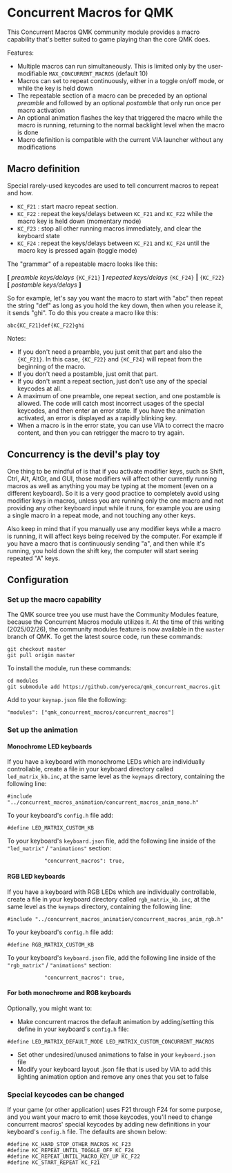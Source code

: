 # Concurrent Macros for QMK

This Concurrent Macros QMK community module provides a macro capability that's better suited to game playing than the core QMK does.

Features:
 * Multiple macros can run simultaneously.  This is limited only by the user-modifiable `MAX_CONCURRENT_MACROS` (default 10)
 * Macros can set to repeat continuously, either in a toggle on/off mode, or while the key is held down
 * The repeatable section of a macro can be preceded by an optional _preamble_ and followed by an optional _postamble_ that only run once per macro activation
 * An optional animation flashes the key that triggered the macro while the macro is running, returning to the normal backlight level when the macro is done
 * Macro definition is compatible with the current VIA launcher without any modifications

## Macro definition

Special rarely-used keycodes are used to tell concurrent macros to repeat and how.
 * `KC_F21` : start macro repeat section.
 * `KC_F22` : repeat the keys/delays between `KC_F21` and `KC_F22` while the macro key is held down (momentary mode)
 * `KC_F23` : stop all other running macros immediately, and clear the keyboard state
 * `KC_F24` : repeat the keys/delays between `KC_F21` and `KC_F24` until the macro key is pressed again (toggle mode)

The "grammar" of a repeatable macro looks like this:

__[__ *preamble keys/delays* `{KC_F21}` __]__ *repeated keys/delays* `{KC_F24}` __|__ `{KC_F22}`__[__ *postamble keys/delays* __]__

So for example, let's say you want the macro to start with "abc" then repeat the string "def" as long as you hold the key down, then when you release it, it sends "ghi".  To do this you create a macro like this:

`abc{KC_F21}def{KC_F22}ghi`

Notes:

 * If you don't need a preamble, you just omit that part and also the  `{KC_F21}`.  In this case, `{KC_F22}` and `{KC_F24}` will repeat from the beginning of the macro.
 * If you don't need a postamble, just omit that part.
 * If you don't want a repeat section, just don't use any of the special keycodes at all.
 * A maximum of one preamble, one repeat section, and one postamble is allowed.  The code will catch most incorrect usages of the special keycodes, and then enter an error state.  If you have the animation activated, an error is displayed as a rapidly blinking key.
 * When a macro is in the error state, you can use VIA to correct the macro content, and then you can retrigger the macro to try again.


## Concurrency is the devil's play toy

One thing to be mindful of is that if you activate modifier keys, such as Shift, Ctrl, Alt, AltGr, and GUI, those modifiers will affect other currently running macros as well as anything you may be typing at the moment (even on a different keyboard).  So it is a very good practice to completely avoid using modifier keys in macros, unless you are running only the one macro and not providing any other keyboard input while it runs, for example you are using a single macro in a repeat mode, and not touching any other keys.

Also keep in mind that if you manually use any modifier keys while a macro is running, it will affect keys being received by the computer.  For example if you have a macro that is continuously sending "a", and then while it's running, you hold down the shift key, the computer will start seeing repeated "A" keys.

## Configuration

### Set up the macro capability

The QMK source tree you use must have the Community Modules feature, because the Concurrent Macros module utilizes it.  At the time of this writing (2025/02/26), the community modules feature is now available in the `master` branch of QMK.  To get the latest source code, run these commands:

```
git checkout master
git pull origin master
```

To install the module, run these commands:

```
cd modules
git submodule add https://github.com/yeroca/qmk_concurrent_macros.git
```

Add to your `keynap.json` file the following:
```
"modules": ["qmk_concurrent_macros/concurrent_macros"]
```

### Set up the animation

#### Monochrome LED keyboards

If you have a keyboard with monochrome LEDs which are individually controllable, create a file in your keyboard directory called `led_matrix_kb.inc`, at the same level as the `keymaps` directory, containing the following line:

`#include "../concurrent_macros_animation/concurrent_macros_anim_mono.h"`

To your keyboard's `config.h` file add:

`#define LED_MATRIX_CUSTOM_KB`

To your keyboard's `keyboard.json` file, add the following line inside of the `"led_matrix"` / `"animations"` section:

`            "concurrent_macros": true,`

#### RGB LED keyboards

If you have a keyboard with RGB LEDs which are individually controllable, create a file in your keyboard directory called `rgb_matrix_kb.inc`, at the same level as the `keymaps` directory, containing the following line:

`#include "../concurrent_macros_animation/concurrent_macros_anim_rgb.h"`

To your keyboard's `config.h` file add:

`#define RGB_MATRIX_CUSTOM_KB`

To your keyboard's `keyboard.json` file, add the following line inside of the `"rgb_matrix"` / `"animations"` section:

`            "concurrent_macros": true,`

#### For both monochrome and RGB keyboards

Optionally, you might want to:

 * Make concurrent macros the default animation by adding/setting this define in your keyboard's `config.h` file:

```
#define LED_MATRIX_DEFAULT_MODE LED_MATRIX_CUSTOM_CONCURRENT_MACROS
```

 * Set other undesired/unused animations to false in your `keyboard.json` file
 * Modify your keyboard layout .json file that is used by VIA to add this lighting animation option and remove any ones that you set to false


### Special keycodes can be changed

If your game (or other application) uses F21 through F24 for some purpose, and you want your macro to emit those keycodes, you'll need to change concurrent macros' special keycodes by adding new definitions in your keyboard's `config.h` file.  The defaults are shown below:
```
#define KC_HARD_STOP_OTHER_MACROS KC_F23
#define KC_REPEAT_UNTIL_TOGGLE_OFF KC_F24
#define KC_REPEAT_UNTIL_MACRO_KEY_UP KC_F22
#define KC_START_REPEAT KC_F21
```


